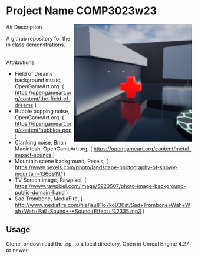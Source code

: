 # Project Name  COMP3023w23
<img src="Saved/AutoScreenshot.png" width="320"  align="right" />
## Description

A github repository for the in class demonstrations.<br><br> 

Attributions:
- Field of dreams background music, OpenGameArt.org,  ( https://opengameart.org/content/the-field-of-dreams )
- Bubble popping noise, OpenGameArt.org, ( https://opengameart.org/content/bubbles-pop )
- Clanking noise, Brian Macintosh, OpenGameArt.org, ( https://opengameart.org/content/metal-impact-sounds )
- Mountain scene background, Pexels, ( https://www.pexels.com/photo/landscape-photography-of-snowy-mountain-1366919/ )
- TV Screen image, Rawpixel, ( https://www.rawpixel.com/image/5923507/photo-image-background-public-domain-hand )
- Sad Trombone, MediaFire, ( http://www.mediafire.com/file/jsu81lo7ko036st/Sad+Trombone+Wah+Wah+Wah+Fail+Sound+-+Sound+Effect+%2335.mp3 )

## Usage
Clone, or download the zip, to a local directory. Open in Unreal Engine 4.27 or newer

